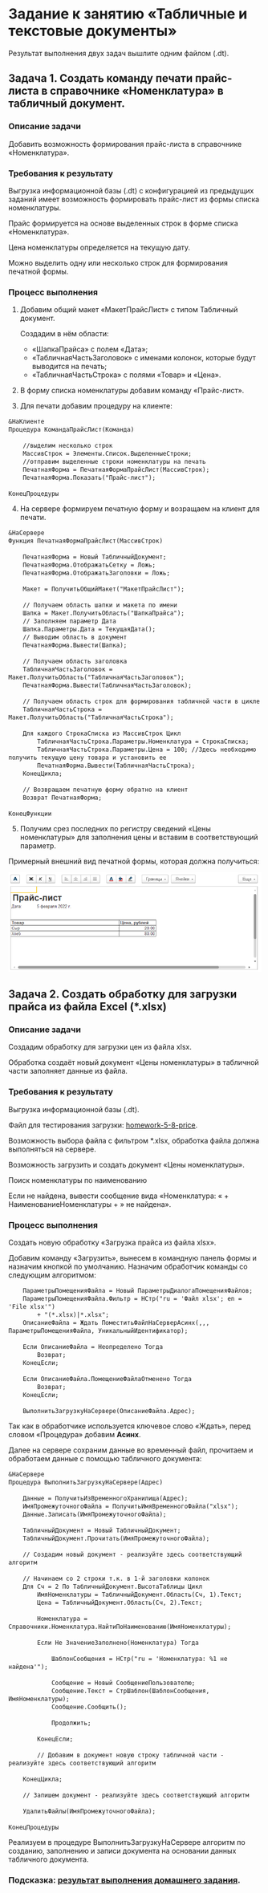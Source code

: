 # Задание к занятию «Табличные и текстовые документы»

Результат выполнения двух задач вышлите одним файлом (.dt).

## Задача 1. Создать команду печати прайс-листа в справочнике «Номенклатура» в табличный документ.

### Описание задачи

Добавить возможность формирования прайс-листа в справочнике «Номенклатура».

### Требования к результату

Выгрузка информационной базы (.dt) с конфигурацией из предыдущих заданий имеет возможность формировать прайс-лист из формы списка номенклатуры.

Прайс формируется на основе выделенных строк в форме списка «Номенклатура».

Цена номенклатуры определяется на текущую дату.

Можно выделить одну или несколько строк для формирования печатной формы.

### Процесс выполнения

1. Добавим общий макет «МакетПрайсЛист» с типом Табличный документ.

	Создадим в нём области:
	- «ШапкаПрайса» с полем «Дата»;
	- «ТабличнаяЧастьЗаголовок» с именами колонок, которые будут выводится на печать;
	- «ТабличнаяЧастьСтрока» с полями «Товар» и «Цена».

2. В форму списка номенклатуры добавим команду «Прайс-лист».

3. Для печати добавим процедуру на клиенте:
```bsl
&НаКлиенте
Процедура КомандаПрайсЛист(Команда)
	
	//выделим несколько строк
	МассивСтрок = Элементы.Список.ВыделенныеСтроки;
	//отправим выделенные строки номенклатуры на печать
	ПечатнаяФорма = ПечатнаяФормаПрайсЛист(МассивСтрок);
	ПечатнаяФорма.Показать("Прайс-лист");
	
КонецПроцедуры
```
4. На сервере формируем печатную форму и возращаем на клиент для печати.

```bsl
&НаСервере
Функция ПечатнаяФормаПрайсЛист(МассивСтрок)
	
	ПечатнаяФорма = Новый ТабличныйДокумент;
	ПечатнаяФорма.ОтображатьСетку = Ложь;
	ПечатнаяФорма.ОтображатьЗаголовки = Ложь;
	
	Макет = ПолучитьОбщийМакет("МакетПрайсЛист");
	
	// Получаем область шапки и макета по имени
	Шапка = Макет.ПолучитьОбласть("ШапкаПрайса");
	// Заполняем параметр Дата
	Шапка.Параметры.Дата = ТекущаяДата();
	// Выводим область в документ
	ПечатнаяФорма.Вывести(Шапка);
	
	// Получаем область заголовка
	ТабличнаяЧастьЗаголовок = Макет.ПолучитьОбласть("ТабличнаяЧастьЗаголовок");
	ПечатнаяФорма.Вывести(ТабличнаяЧастьЗаголовок);
	
	// Получаем область строк для формирования табличной части в цикле
	ТабличнаяЧастьСтрока = Макет.ПолучитьОбласть("ТабличнаяЧастьСтрока");
	
	Для каждого СтрокаСписка из МассивСтрок Цикл
		ТабличнаяЧастьСтрока.Параметры.Номенклатура = СтрокаСписка; 
		ТабличнаяЧастьСтрока.Параметры.Цена = 100; //Здесь необходимо получить текущую цену товара и установить ее  
		ПечатнаяФорма.Вывести(ТабличнаяЧастьСтрока);
	КонецЦикла;
	
	// Возвращаем печатную форму обратно на клиент
	Возврат ПечатнаяФорма;
	
КонецФункции
```

5. Получим срез последних по регистру сведений «Цены номенклатуры» для заполнения цены и вставим в соответствующий параметр.

Примерный внешний вид печатной формы, которая должна получиться:

![Пример печатной формы](img/homework-5-8-1.png)

## Задача 2. Создать обработку для загрузки прайса из файла Excel (*.xlsx)

### Описание задачи

Создадим обработку для загрузки цен из файла xlsx.

Обработка создаёт новый документ «Цены номенклатуры» в табличной части заполняет данные из файла.

### Требования к результату

Выгрузка информационной базы (.dt).

Файл для тестирования загрузки: [homework-5-8-price](reference-data/homework-5-8-price.xlsx).

Возможность выбора файла с фильтром *.xlsx, обработка файла должна выполняться на сервере.

Возможность загрузить и создать документ «Цены номенклатуры».

Поиск номенклатуры по наименованию

Если не найдена, вывести сообщение вида
«Номенклатура: « + НаименованиеНоменклатуры + » не найдена».

### Процесс выполнения

Создать новую обработку «Загрузка прайса из файла xlsx».

Добавим команду «Загрузить», вынесем в командную панель формы и назначим кнопкой по умолчанию.
Назначим обработчик команды со следующим алгоритмом:
```bsl	
	ПараметрыПомещенияФайла = Новый ПараметрыДиалогаПомещенияФайлов;  
	ПараметрыПомещенияФайла.Фильтр = НСтр("ru = 'Файл xlsx'; en = 'File xlsx'")
		+ "(*.xlsx)|*.xlsx";
	ОписаниеФайла = Ждать ПоместитьФайлНаСерверАсинх(,,, ПараметрыПомещенияФайла, УникальныйИдентификатор);
	
	Если ОписаниеФайла = Неопределено Тогда
		Возврат;
	КонецЕсли;
	
	Если ОписаниеФайла.ПомещениеФайлаОтменено Тогда
		Возврат;
	КонецЕсли;
	
	ВыполнитьЗагрузкуНаСервере(ОписаниеФайла.Адрес);
```
Так как в обработчике используется ключевое слово «Ждать», перед словом «Процедура» добавим **Асинх**.

Далее на сервере сохраним данные во временный файл, прочитаем и обработаем данные с помощью табличного документа:
```bsl
&НаСервере
Процедура ВыполнитьЗагрузкуНаСервере(Адрес)
	
	Данные = ПолучитьИзВременногоХранилища(Адрес);
	ИмяПромежуточногоФайла = ПолучитьИмяВременногоФайла("xlsx");
	Данные.Записать(ИмяПромежуточногоФайла);
	
	ТабличныйДокумент = Новый ТабличныйДокумент;
	ТабличныйДокумент.Прочитать(ИмяПромежуточногоФайла);
	
	// Создадим новый документ - реализуйте здесь соответствующий алгоритм   
	
	// Начинаем со 2 строки т.к. в 1-й заголовки колонок
	Для Сч = 2 По ТабличныйДокумент.ВысотаТаблицы Цикл 
		ИмяНоменклатуры = ТабличныйДокумент.Область(Сч, 1).Текст;
		Цена = ТабличныйДокумент.Область(Сч, 2).Текст;		
		
		Номенклатура = Справочники.Номенклатура.НайтиПоНаименованию(ИмяНоменклатуры);
		
		Если Не ЗначениеЗаполнено(Номенклатура) Тогда
			
			ШаблонСообщения = НСтр("ru = 'Номенклатура: %1 не найдена'");
			
			Сообщение = Новый СообщениеПользователю;
			Сообщение.Текст = СтрШаблон(ШаблонСообщения, ИмяНоменклатуры);
			Сообщение.Сообщить();
			
			Продолжить;
			
		КонецЕсли;
		
		// Добавим в документ новую строку табличной части - реализуйте здесь соответствующий алгоритм     
		
	КонецЦикла;
	
	// Запишем документ - реализуйте здесь соответствующий алгоритм
	
	УдалитьФайлы(ИмяПромежуточногоФайла);
	
КонецПроцедуры
```

Реализуем в процедуре ВыполнитьЗагрузкуНаСервере алгоритм по созданию, заполнению и записи документа на основании данных табличного документа.

### Подсказка: [результат выполнения домашнего задания](Examples/homework-5-8-example.md).
